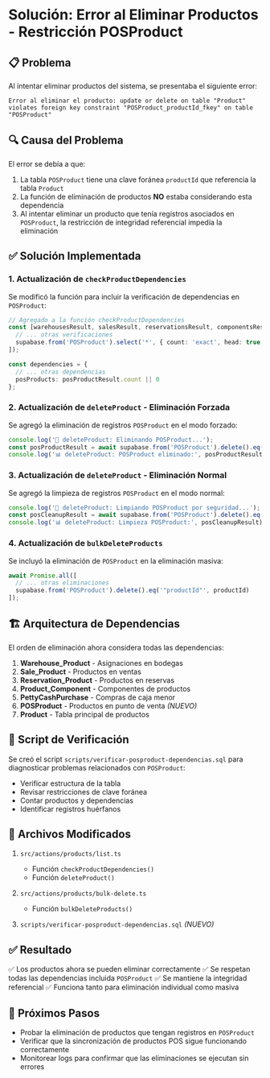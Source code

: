 # Solución: Error al Eliminar Productos - Restricción POSProduct

## 📋 Problema

Al intentar eliminar productos del sistema, se presentaba el siguiente error:

```
Error al eliminar el producto: update or delete on table "Product" 
violates foreign key constraint "POSProduct_productId_fkey" on table "POSProduct"
```

## 🔍 Causa del Problema

El error se debía a que:

1. La tabla `POSProduct` tiene una clave foránea `productId` que referencia la tabla `Product`
2. La función de eliminación de productos **NO** estaba considerando esta dependencia
3. Al intentar eliminar un producto que tenía registros asociados en `POSProduct`, la restricción de integridad referencial impedía la eliminación

## ✅ Solución Implementada

### 1. Actualización de `checkProductDependencies`

Se modificó la función para incluir la verificación de dependencias en `POSProduct`:

```typescript
// Agregado a la función checkProductDependencies
const [warehousesResult, salesResult, reservationsResult, componentsResult, pettyCashResult, posProductResult] = await Promise.all([
  // ... otras verificaciones
  supabase.from('POSProduct').select('*', { count: 'exact', head: true }).eq('"productId"', productId)
]);

const dependencies = {
  // ... otras dependencias
  posProducts: posProductResult.count || 0
};
```

### 2. Actualización de `deleteProduct` - Eliminación Forzada

Se agregó la eliminación de registros `POSProduct` en el modo forzado:

```typescript
console.log('🧹 deleteProduct: Eliminando POSProduct...');
const posProductResult = await supabase.from('POSProduct').delete().eq('"productId"', id);
console.log('📊 deleteProduct: POSProduct eliminado:', posProductResult);
```

### 3. Actualización de `deleteProduct` - Eliminación Normal

Se agregó la limpieza de registros `POSProduct` en el modo normal:

```typescript
console.log('🧹 deleteProduct: Limpiando POSProduct por seguridad...');
const posCleanupResult = await supabase.from('POSProduct').delete().eq('"productId"', id);
console.log('📊 deleteProduct: Limpieza POSProduct:', posCleanupResult);
```

### 4. Actualización de `bulkDeleteProducts`

Se incluyó la eliminación de `POSProduct` en la eliminación masiva:

```typescript
await Promise.all([
  // ... otras eliminaciones
  supabase.from('POSProduct').delete().eq('"productId"', productId)
]);
```

## 🏗️ Arquitectura de Dependencias

El orden de eliminación ahora considera todas las dependencias:

1. **Warehouse_Product** - Asignaciones en bodegas
2. **Sale_Product** - Productos en ventas
3. **Reservation_Product** - Productos en reservas
4. **Product_Component** - Componentes de productos
5. **PettyCashPurchase** - Compras de caja menor
6. **POSProduct** - Productos en punto de venta *(NUEVO)*
7. **Product** - Tabla principal de productos

## 🔧 Script de Verificación

Se creó el script `scripts/verificar-posproduct-dependencias.sql` para diagnosticar problemas relacionados con `POSProduct`:

- Verificar estructura de la tabla
- Revisar restricciones de clave foránea
- Contar productos y dependencias
- Identificar registros huérfanos

## 📝 Archivos Modificados

1. `src/actions/products/list.ts`
   - Función `checkProductDependencies()`
   - Función `deleteProduct()`

2. `src/actions/products/bulk-delete.ts`
   - Función `bulkDeleteProducts()`

3. `scripts/verificar-posproduct-dependencias.sql` *(NUEVO)*

## ✅ Resultado

✅ Los productos ahora se pueden eliminar correctamente
✅ Se respetan todas las dependencias incluida `POSProduct`
✅ Se mantiene la integridad referencial
✅ Funciona tanto para eliminación individual como masiva

## 🚀 Próximos Pasos

- Probar la eliminación de productos que tengan registros en `POSProduct`
- Verificar que la sincronización de productos POS sigue funcionando correctamente
- Monitorear logs para confirmar que las eliminaciones se ejecutan sin errores 